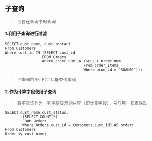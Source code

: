## 子查询

> 嵌套在查询中的查询

#### 1.利用子查询进行过滤

```mysql
SELECT cust_name, cust_contact
From Customers
Where cust_id IN (SELECT cust_id
                 FROM Orders
                 Where order_num IN (SELECT order_num
                                    From order_Items
                                    Where prod_id = 'RGAN01'));
```

> 子查询的SELECT只能查询单列

#### 2.作为计算字段使用子查询

> 将子查询作为一列需要显示的内容（即计算字段），来与另一张表联动

```mysql
SELECT cust_name,cust_status,
		(SELECT COUNT(*) 
        FROM Orders 
        Where Orders.cust_id = Customers.cust_id) AS orders
From Customers
Order by cust_name;
```


